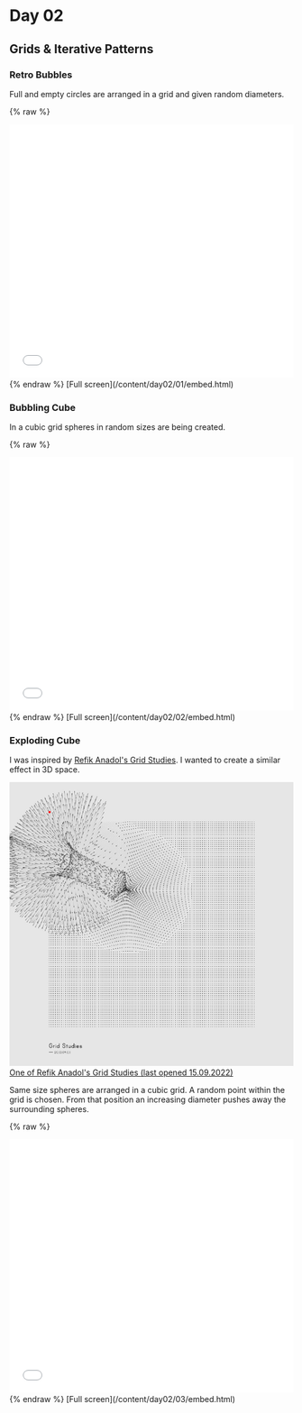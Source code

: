 # Day 02

## Grids & Iterative Patterns

### Retro Bubbles

Full and empty circles are arranged in a grid and given random diameters.

{% raw %}
<iframe src="content/day02/01/embed.html" width="100%" height="450" frameborder="no"></iframe>
{% endraw %}
[Full screen](/content/day02/01/embed.html)

### Bubbling Cube

In a cubic grid spheres in random sizes are being created.

{% raw %}
<iframe src="content/day02/02/embed.html" width="100%" height="450" frameborder="no"></iframe>
{% endraw %}
[Full screen](/content/day02/02/embed.html)

### Exploding Cube

I was inspired by [Refik Anadol's Grid Studies](https://www.behance.net/gallery/8070375/Generative-Sketches-()-Grid-Studies). I wanted to create a similar effect in 3D space.

![Example Image](content/day02/references/refik_anadol.jpg)
[One of Refik Anadol's Grid Studies (last opened 15.09.2022)](https://www.behance.net/gallery/8070375/Generative-Sketches-()-Grid-Studies/modules/61037471)

Same size spheres are arranged in a cubic grid. A random point within the grid is chosen. From that position an increasing diameter pushes away the surrounding spheres.

{% raw %}
<iframe src="content/day02/03/embed.html" width="100%" height="450" frameborder="no"></iframe>
{% endraw %}
[Full screen](/content/day02/03/embed.html)